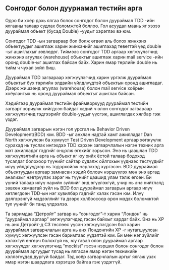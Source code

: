 ## Сонгодог болон дууриамал тестийн арга

Одоо би хоёр дахь ялгаа болох сонгодог болон дуураймал TDD -ийн ялгааны талаар судлах боломжтой боллоо. Гол асуудал маань яг хэзээ дуураймал объект (бусад Double)  -уудыг хэрэглэх вэ юм.

Сонгодог TDD -ын загвараар бол болж өгвөл аль болох жинхэнэ объектуудыг ашиглаж харин жинхэнийг ашиглахад төвөгтэй үед double -ыг ашиглахыг зөвлөдөг. Тиймээс сонгодог TDD аргаар хөгжүүлэгчид жинхэнэ агуулах (warehouse) объектыг ашиглаж харин mail service -ийн оронд double-ыг ашиглах байсан байх. Харин ямар төрлийн double нь тийм ч  чухал зүйл биш.

Дуураймал TDD загвараар хөгжүүлэгчид харин үргэлж дуураймал объектыг бүх төрлийн элдвийн үйлдлүүдтэй объектын оронд ашигладаг. Дээрх жишээнд агуулах (warehouse) болон mail service хоёрын хоёулангых нь оронд дуураймал объектыг ашиглах байсан.

Хэдийгээр дуураймал тестийн фраймворкууд дуураймал тестийн загварт зориулж хийгдсэн байдаг хэдий ч олон сонгодог загвараар хөгжүүлэгчид тэдгээрийг double-уудыг үүсгэж, ашиглагдах хялбар гэж үздэг.

Дуураймал загварын нэгэн гол урсгал нь Behavior Driven Development(BDD) юм. BDD -ыг анхлан надтай хамт ажилладаг Dan North хөгжүүлсэн ба  хүмүүст Test Driven Development аргаар хөгжүүлж сурахад нь туслах ингэхдээ TDD хэрхэн загварчлалын нэгэн техник арга мэт ажилладаг гэдгийг онцолж өгөхийг зорьсон. Энэ нь цаашлан TDD хөгжүүлэлтийн арга нь объект яг юу хийх ёстой талаар бодоход тусалдаг болохоор түүнийг сайтар судалж ойлгохын үүднээс тестүүдийг илүү үйлдлүүдээр нь тодорхойлж нэрлэхэд хүргэсэн. BDD дуураймал объектуудын аргаар замнасан хэдий боловч нэршүүлэх мөн энэ аргад анализыг нэвтрүүлэх зэрэг нь түүнийг цаашид улам тэлж өгсөн. Би үүний талаар илүү нарийн зүйлийг энд өгүүлэхгүй, учир нь энэ нийтлэлд зөвхөн хамаатай зүйл нь BDD бол дуураймал загварын аргаар илүү хөтлөгдсөн TDD-ын нэг хувилбар гэдгийг хэлэх гэсэн юм. Илүү дэлгэрэнгүй мэдээллийг та дээрх холбоосоор орон мэдэх боломжтой тул үүнийг би танд үлдээлээ.

Та заримдаа “Детройт” загвар нь “сонгодог”-т харин “Лондон” нь “дуураймал аргаар” хөгжүүлэгчдэд гэсэн байхыг хардаг байх. Энэ нь XP нь анх Детройт-д C3 төслөөс үүсэн хөгжүүлэгдсэн бол харин дуураймал загварчлалын арга нь анх Лондонгийн  XP -г нутагшуулсан хүмүүс хөгжүүлсэн гэсэн баримтаас үүдэлтэй юм. Би мөн нэг зүйлийг хэлэхгүй өнгөрч болохгүй нь, юу гэвэл олон дуураймал аргаар хөгжүүлдэг хөгжүүлэгчид “mockist” гэсэн нэршил болон сонгодог болон дуураймал аргуудыг тусад нь ялгасан ямар нэгэн техникийн хэллэгүүдэд дургүй байдаг. Тэд хоёр загварчлалын аргыг ялгаж үзэх ямар нэгэн шаардлага хэрэгцээ байгаа гэж үздэггүй.